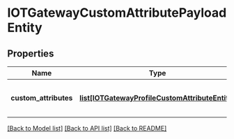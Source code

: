 # IOTGatewayCustomAttributePayloadEntity

## Properties
Name | Type | Description | Notes
------------ | ------------- | ------------- | -------------
**custom_attributes** | [**list[IOTGatewayProfileCustomAttributeEntity]**](IOTGatewayProfileCustomAttributeEntity.md) | Gets or sets list of Custom Attributes. | [optional] 

[[Back to Model list]](../README.md#documentation-for-models) [[Back to API list]](../README.md#documentation-for-api-endpoints) [[Back to README]](../README.md)


